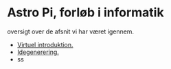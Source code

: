 # Astro Pi, forløb i informatik
oversigt over de afsnit vi har været igennem.



* [Virtuel introduktion.](/materiale/virtuelIntroduktion.md)
* [Idegenerering.](/materiale/Idegenerering.md)
* ss

